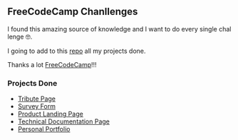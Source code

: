 ## FreeCodeCamp Chanllenges

I found this amazing source of knowledge and I want to do every single challenge 🤓.

I going to add to this [repo](https://github.com/gisehaag/freeCodeCamp) all my projects done.

Thanks a lot [FreeCodeCamp](https://www.freecodecamp.org/learn/)!!!

### Projects Done

-  [Tribute Page](http://freecodecamp.gisehaag.com/tribute-page/)
-  [Survey Form](http://freecodecamp.gisehaag.com/survey-form/)
-  [Product Landing Page](http://freecodecamp.gisehaag.com/product-landing-page/)
-  [Technical Documentation Page](http://freecodecamp.gisehaag.com/technical-documentation/)
-  [Personal Portfolio](http://freecodecamp.gisehaag.com/personal-portfolio/)
